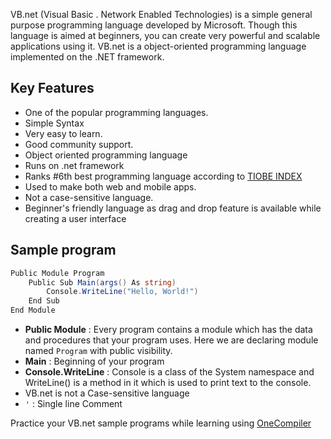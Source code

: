VB.net (Visual Basic . Network Enabled Technologies) is a simple general purpose programming language developed by Microsoft. Though this language is aimed at beginners, you can create very powerful and scalable applications using it. VB.net is a object-oriented programming language implemented on the .NET framework. 

## Key Features

* One of the popular programming languages.
* Simple Syntax
* Very easy to learn.
* Good community support.
* Object oriented programming language
* Runs on .net framework
* Ranks #6th best programming language according to [TIOBE INDEX](https://www.tiobe.com/tiobe-index/)
* Used to make both web and mobile apps.
* Not a case-sensitive language.
* Beginner's friendly language as drag and drop feature is available while creating a user interface

## Sample program

```c#
Public Module Program
	Public Sub Main(args() As string)
		Console.WriteLine("Hello, World!")
	End Sub
End Module
```
* **Public Module** : Every program contains a module which has the data and procedures that your program uses. Here we are declaring module named `Program` with public visibility.
* **Main** : Beginning of your program
* **Console.WriteLine** : Console is a class of the System namespace and WriteLine() is a method in it which is used to print text to the console.
* VB.net is not a Case-sensitive language
* `'` : Single line Comment

Practice your VB.net sample programs while learning using [OneCompiler](https://onecompiler.com/vb)
